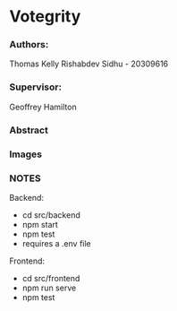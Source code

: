 # **Votegrity**

### Authors:

Thomas Kelly
Rishabdev Sidhu - 20309616

### Supervisor:

Geoffrey Hamilton

### Abstract

### Images

### NOTES

Backend:

- cd src/backend
- npm start
- npm test
- requires a .env file

Frontend:

- cd src/frontend
- npm run serve
- npm test
